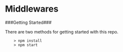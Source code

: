 # Middlewares

###Getting Started###

There are two methods for getting started with this repo.

```
	> npm install
	> npm start
```

